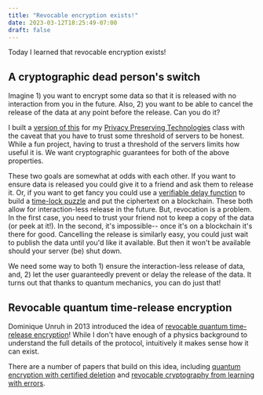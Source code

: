 ```yaml
---
title: "Revocable encryption exists!"
date: 2023-03-12T18:25:49-07:00
draft: false
---
```


Today I learned that revocable encryption exists!

## A cryptographic dead person's switch
Imagine 1) you want to encrypt some data so that it is released with no interaction from you in the future. Also, 2) you want to be able to cancel the release of the data at any point before the release. Can you do it?

I built a [version of this](https://github.com/hmcguinn/dead-persons-switch) for my [Privacy Preserving Technologies](https://www.cs.unc.edu/~saba/priv_class/index.html) class with the caveat that you have to trust some threshold of servers to be honest. While a fun project, having to trust a threshold of the servers limits how useful it is. We want cryptographic guarantees for both of the above properties.

These two goals are somewhat at odds with each other. If you want to ensure data is released you could give it to a friend and ask them to release it. Or, if you want to get fancy you could use a [verifiable delay function](https://eprint.iacr.org/2018/601.pdf) to build a [time-lock puzzle](https://people.csail.mit.edu/rivest/pubs/RSW96.pdf) and put the ciphertext on a blockchain. These both allow for interaction-less release in the future. But, revocation is a problem. In the first case, you need to trust your friend not to keep a copy of the data (or peek at it!). In the second, it's impossible-- once it's on a blockchain it's there for good. Cancelling the release is similarly easy, you could just wait to publish the data until you'd like it available. But then it won't be available should your server (be) shut down.

We need some way to both 1) ensure the interaction-less release of data, and, 2) let the user guaranteedly prevent or delay the release of the data. It turns out that thanks to quantum mechanics, you can do just that!

## Revocable quantum time-release encryption
Dominique Unruh in 2013 introduced the idea of [revocable quantum time-release encryption](https://eprint.iacr.org/2013/606.pdf)! While I don't have enough of a physics background to understand the full details of the protocol, intuitively it makes sense how it can exist.

There are a number of papers that build on this idea, including [quantum encryption with certified deletion](https://arxiv.org/pdf/1910.03551.pdf) and [revocable cryptography from learning with errors](https://eprint.iacr.org/2023/325.pdf).
